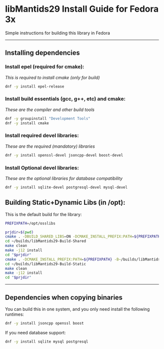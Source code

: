 # libMantids29 Install Guide for Fedora 3x

Simple instructions for building this library in Fedora

***

## Installing dependencies

### Install epel (required for cmake):
*This is required to install cmake (only for build)*
```bash
dnf -y install epel-release
```

### Install build essentials (gcc, g++, etc) and cmake:

*These are the compiler and other build tools*

```bash
dnf -y groupinstall "Development Tools"
dnf -y install cmake
```

### Install required devel libraries:

*These are the required (mandatory) libraries*

```bash
dnf -y install openssl-devel jsoncpp-devel boost-devel
```

### Install Optional devel libraries:

*These are the optional libraries for database compatibility*

```bash
dnf -y install sqlite-devel postgresql-devel mysql-devel
```

## Building Static+Dynamic Libs (in /opt):

This is the default build for the library:

```bash
PREFIXPATH=/opt/osslibs

prjdir=$(pwd)
cmake . -DBUILD_SHARED_LIBS=ON -DCMAKE_INSTALL_PREFIX:PATH=${PREFIXPATH} -B~/builds/libMantids29-Build-Shared
cd ~/builds/libMantids29-Build-Shared
make clean
make -j12 install
cd "$prjdir"
cmake . -DCMAKE_INSTALL_PREFIX:PATH=${PREFIXPATH} -B~/builds/libMantids29-Build-Static
cd ~/builds/libMantids29-Build-Static
make clean
make -j12 install
cd "$prjdir"
```


***
## Dependencies when copying binaries

You can build this in one system, and you only need install the following runtimes:

```bash
dnf -y install jsoncpp openssl boost
```

If you need database support:

```bash
dnf -y install sqlite mysql postgresql
```




